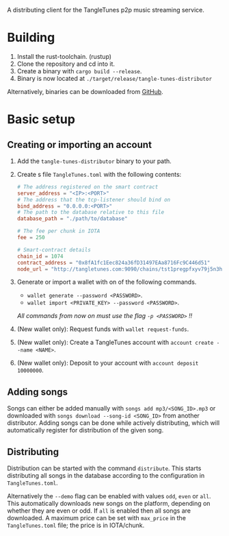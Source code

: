 A distributing client for the TangleTunes p2p music streaming service.

# Building
1. Install the rust-toolchain. (rustup)
2. Clone the repository and cd into it.
3. Create a binary with `cargo build --release`.
4. Binary is now located at `./target/release/tangle-tunes-distributor`

Alternatively, binaries can be downloaded from [GitHub](https://github.com/TangleTunes/distributing_client/releases).

# Basic setup

## Creating or importing an account
1. Add the `tangle-tunes-distributor` binary to your path.
1. Create s file `TangleTunes.toml` with the following contents:
    ```toml
    # The address registered on the smart contract
    server_address = "<IP>:<PORT>"
    # The address that the tcp-listener should bind on
    bind_address = "0.0.0.0:<PORT>"
    # The path to the database relative to this file
    database_path = "./path/to/database"

    # The fee per chunk in IOTA
    fee = 250

    # Smart-contract details
    chain_id = 1074
    contract_address = "0x8fA1fc1Eec824a36fD31497EAa8716Fc9C446d51"
    node_url = "http://tangletunes.com:9090/chains/tst1pregpfxyv79j5n3hhjwxjg4xvel8cj5nnhz0rh0k0exknn3lu63ax3ck5hg/evm"
    ```
1. Generate or import a wallet with on of the following commands. 
    - `wallet generate --password <PASSWORD>`.
    - `wallet import <PRIVATE_KEY> --password <PASSWORD>`.  
    
    *All commands from now on must use the flag `-p <PASSWORD>` !!*
1. (New wallet only): Request funds with `wallet request-funds`.
1. (New wallet only): Create a TangleTunes account with `account create --name <NAME>`.
1. (New wallet only): Deposit to your account with `account deposit 10000000`.

## Adding songs
Songs can either be added manually with `songs add mp3/<SONG_ID>.mp3` or downloaded with `songs download --song-id <SONG_ID>` from another distributor. Adding songs can be done while actively distributing, which will automatically register for distribution of the given song.

## Distributing
Distribution can be started with the command `distribute`. This starts distributing all songs in the database according to the configuration in `TangleTunes.toml`.

Alternatively the `--demo` flag can be enabled with values `odd`, `even` or `all`. This automatically downloads new songs on the platform, depending on whether they are even or odd. If `all` is enabled then all songs are downloaded. A maximum price can be set with `max_price` in the `TangleTunes.toml` file; the price is in IOTA/chunk.